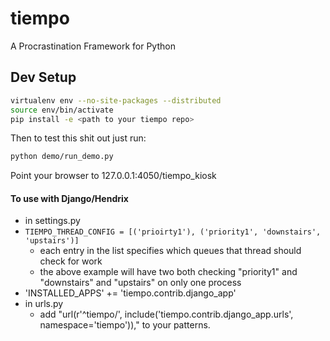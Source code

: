 # tiempo
A Procrastination Framework for Python


## Dev Setup

```bash
virtualenv env --no-site-packages --distributed
source env/bin/activate
pip install -e <path to your tiempo repo>
```

Then to test this shit out just run:

```bash
python demo/run_demo.py
```
Point your browser to 127.0.0.1:4050/tiempo_kiosk

#### To use with Django/Hendrix

*  in settings.py
  * `TIEMPO_THREAD_CONFIG = [('prioirty1'), ('priority1', 'downstairs', 'upstairs')]`
    * each entry in the list specifies which queues that thread should check for work 
    * the above example will have two both checking "priority1" and "downstairs" and "upstairs" on only one process
  * 'INSTALLED_APPS' += 'tiempo.contrib.django_app'
* in urls.py
  *  add "url(r'^tiempo/', include('tiempo.contrib.django_app.urls', namespace='tiempo'))," to your patterns.

